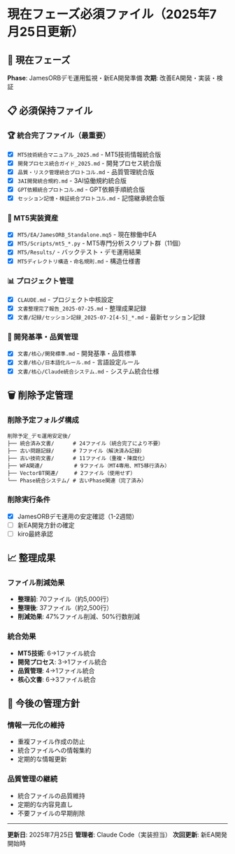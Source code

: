 # 現在フェーズ必須ファイル（2025年7月25日更新）

## 🎯 現在フェーズ
**Phase**: JamesORBデモ運用監視・新EA開発準備
**次期**: 改善EA開発・実装・検証

## 📋 必須保持ファイル

### 🏆 統合完了ファイル（最重要）
- [x] `MT5技術統合マニュアル_2025.md` - MT5技術情報統合版
- [x] `開発プロセス統合ガイド_2025.md` - 開発プロセス統合版
- [x] `品質・リスク管理統合プロトコル.md` - 品質管理統合版
- [x] `3AI開発統合規約.md` - 3AI協働規約統合版
- [x] `GPT依頼統合プロトコル.md` - GPT依頼手順統合版
- [x] `セッション記憶・検証統合プロトコル.md` - 記憶継承統合版

### 🔧 MT5実装資産
- [x] `MT5/EA/JamesORB_Standalone.mq5` - 現在稼働中EA
- [x] `MT5/Scripts/mt5_*.py` - MT5専門分析スクリプト群（11個）
- [x] `MT5/Results/` - バックテスト・デモ運用結果
- [x] `MT5ディレクトリ構造・命名規則.md` - 構造仕様書

### 📊 プロジェクト管理
- [x] `CLAUDE.md` - プロジェクト中核設定
- [x] `文書整理完了報告_2025-07-25.md` - 整理成果記録
- [x] `文書/記録/セッション記録_2025-07-2[4-5]_*.md` - 最新セッション記録

### 🎯 開発基準・品質管理
- [x] `文書/核心/開発標準.md` - 開発基準・品質標準
- [x] `文書/核心/日本語化ルール.md` - 言語設定ルール
- [x] `文書/核心/Claude統合システム.md` - システム統合仕様

## 🗑️ 削除予定管理

### 削除予定フォルダ構成
```
削除予定_デモ運用安定後/
├── 統合済み文書/      # 24ファイル（統合完了により不要）
├── 古い問題記録/      # 7ファイル（解決済み記録）
├── 古い技術文書/      # 11ファイル（重複・陳腐化）
├── WFA関連/          # 9ファイル（MT4専用、MT5移行済み）
├── VectorBT関連/     # 2ファイル（使用せず）
└── Phase統合システム/ # 古いPhase関連（完了済み）
```

### 削除実行条件
- [x] JamesORBデモ運用の安定確認（1-2週間）
- [ ] 新EA開発方針の確定
- [ ] kiro最終承認

## 📈 整理成果

### ファイル削減効果
- **整理前**: 70ファイル（約5,000行）
- **整理後**: 37ファイル（約2,500行）
- **削減効果**: 47%ファイル削減、50%行数削減

### 統合効果
- **MT5技術**: 6→1ファイル統合
- **開発プロセス**: 3→1ファイル統合
- **品質管理**: 4→1ファイル統合
- **核心文書**: 6→3ファイル統合

## 🎯 今後の管理方針

### 情報一元化の維持
- 重複ファイル作成の防止
- 統合ファイルへの情報集約
- 定期的な情報更新

### 品質管理の継続
- 統合ファイルの品質維持
- 定期的な内容見直し
- 不要ファイルの早期削除

---

**更新日**: 2025年7月25日
**管理者**: Claude Code（実装担当）
**次回更新**: 新EA開発開始時
